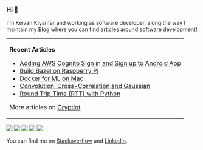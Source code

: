 ### Hi 👋

I'm Keivan Kiyanfar and working as software developer, along the way I maintain [my Blog](https://cryptiot.de/) where you can find articles around software development!




<table><tr><td>
<p><b>Recent Articles</b></p>

* [Adding AWS Cognito Sign in and Sign up to Android App](https://cryptiot.de/programming/adding-aws-cognito-sign-in-and-sign-up-to-android-app/)
* [Build Bazel on Raspberry Pi](https://cryptiot.de/programming/build-bazel-on-raspberry-pi/) 
* [Docker for ML on Mac](https://cryptiot.de/machine-learning/docker-for-ml-on-mac/)
* [Convolution, Cross-Correlation and Gaussian](https://cryptiot.de/computer-vision/low-level-cv-convolution-gaussian/)
* [Round Trip Time (RTT) with Python](https://cryptiot.de/cloud-computing/round-trip-time-with-python/)

 More articles on [Cryptiot](https://cryptiot.de/)
  
</td></tr></table>

![](https://img.shields.io/badge/OS-Linux-informational?style=flat&logo=LINUX&logoColor=white&color=2bbc8a)
![](https://img.shields.io/badge/Code-C/C++-informational?style=flat&logo=Cplusplus&logoColor=white&color=2bbc8a)
![](https://img.shields.io/badge/Code-Python-informational?style=flat&logo=Python&logoColor=white&color=2bbc8a)
![](https://img.shields.io/badge/Tools-Docker-informational?style=flat&logo=Docker&logoColor=white&color=2bbc8a)
![](https://img.shields.io/badge/Code-Java-informational?style=flat&logo=android&logoColor=white&color=2bbc8a)


You can find me on [Stackoverflow](https://stackoverflow.com/users/4623372/keivan) and [LinkedIn](https://www.linkedin.com/in/keivankiyanfar/).
